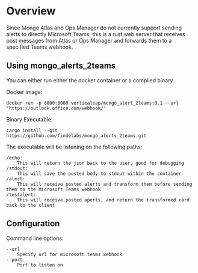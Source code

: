 # Overview

Since Mongo Atlas and Ops Manager do not currently support sending alerts to directly Microsoft Teams, this is a rust web server that receives post messages from Atlas or Ops Manager and forwards them to a specified Teams webhook.

## Using mongo_alerts_2teams

You can either run either the docker container or a compiled binary. 

Docker image: 
```
docker run -p 8000:8000 verticaleap/mongo_alert_2teams:0.1 --url "https://outlook.office.com/webhook/"
```

Binary Executable:
```
cargo install --git https://github.com/findelabs/mongo_alerts_2teams.git
```

The executable will be listening on the following paths:
```
/echo:
    This will return the json back to the user, good for debugging
/stdout:
    This will save the posted body to stdout within the container
/alert:
    This will receive posted alerts and transform them before sending them to the Microsoft Teams webhook
/testalert:
    This will receive posted aperts, and return the transformed card back to the client
```

## Configuration

Command line options:
```
--url 
    Specify url for microsoft teams webhook
--port
    Port to listen on
```
